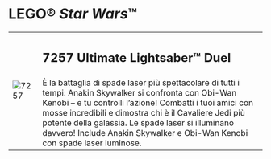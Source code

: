 # LEGO® *Star Wars*™

<table>
<tbody>
  <tr>
    <td rowspan="2"><img src="https://www.lego.com/cdn/product-assets/product.img.pri/7257_prod.jpg" alt="7257"></td>
    <td>
      <h2>7257 Ultimate Lightsaber™ Duel</h2>
    </td>
  </tr>
  <tr>
    <td valign="top">È la battaglia di spade laser più spettacolare di tutti i tempi: Anakin Skywalker si confronta con Obi-Wan Kenobi – e tu controlli l’azione! Combatti i tuoi amici con mosse incredibili e dimostra chi è il Cavaliere Jedi più potente della galassia. Le spade laser si illuminano davvero! Include Anakin Skywalker e Obi-Wan Kenobi con spade laser luminose.</td>
  </tr>
</tbody>
</table>